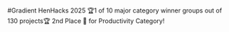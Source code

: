 #Gradient
HenHacks 2025
🏆1 of 10 major category winner groups out of 130 projects🏆
2nd Place 🥈 for Productivity Category!
